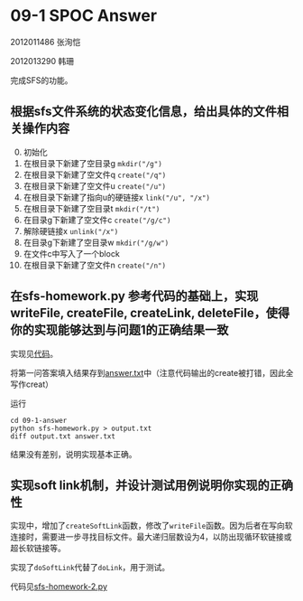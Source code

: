# 09-1 SPOC Answer

2012011486 张洵恺

2012013290 韩珊

完成SFS的功能。

## 根据sfs文件系统的状态变化信息，给出具体的文件相关操作内容

0. 初始化
1. 在根目录下新建了空目录g `mkdir("/g")`
2. 在根目录下新建了空文件q `create("/q")`
3. 在根目录下新建了空文件u `create("/u")`
4. 在根目录下新建了指向u的硬链接x `link("/u", "/x")`
5. 在根目录下新建了空目录t `mkdir("/t")`
6. 在目录g下新建了空文件c `create("/g/c")`
7. 解除硬链接x `unlink("/x")`
8. 在目录g下新建了空目录w `mkdir("/g/w")`
9. 在文件c中写入了一个block
10. 在根目录下新建了空文件n `create("/n")`

## 在sfs-homework.py 参考代码的基础上，实现 writeFile, createFile, createLink, deleteFile，使得你的实现能够达到与问题1的正确结果一致

实现见[代码](09-1-answer/sfs-homework.py)。

将第一问答案填入结果存到[answer.txt](09-1-answer/answer.txt)中（注意代码输出的create被打错，因此全写作creat）

运行

```
cd 09-1-answer
python sfs-homework.py > output.txt
diff output.txt answer.txt
```

结果没有差别，说明实现基本正确。

## 实现soft link机制，并设计测试用例说明你实现的正确性

实现中，增加了`createSoftLink`函数，修改了`writeFile`函数。因为后者在写向软连接时，需要进一步寻找目标文件。最大递归层数设为4，以防出现循环软链接或超长软链接等。

实现了`doSoftLink`代替了`doLink`，用于测试。

代码见[sfs-homework-2.py](09-1-answer/sfs-homework-2.py)


